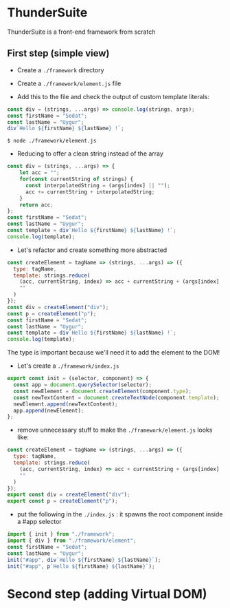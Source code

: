 # ThunderSuite

ThunderSuite is a front-end framework from scratch

## First step (simple view)

* Create a `./framework` directory

* Create a `./framework/element.js` file

* Add this to the file and check the output of custom template literals:

```javascript
const div = (strings, ...args) => console.log(strings, args);
const firstName = "Sedat";
const lastName = "Uygur";
div`Hello ${firstName} ${lastName} !`;
```

```shell
$ node ./framework/element.js
```

* Reducing to offer a clean string instead of the array

```javascript
const div = (strings, ...args) => {
    let acc = "";
    for(const currentString of strings) {
      const interpolatedString = (args[index] || "");
      acc += currentString + interpolatedString;
    }
    return acc;
};
const firstName = "Sedat";
const lastName = "Uygur";
const template = div`Hello ${firstName} ${lastName} !`;
console.log(template);
```

* Let's refactor and create something more abstracted

```javascript
const createElement = tagName => (strings, ...args) => ({
  type: tagName,
  template: strings.reduce(
    (acc, currentString, index) => acc + currentString + (args[index] || ""),
    ""
  )
});
const div = createElement("div");
const p = createElement("p");
const firstName = "Sedat";
const lastName = "Uygur";
const template = div`Hello ${firstName} ${lastName} !`;
console.log(template);
```

The type is important because we'll need it to add the element to the DOM!

* Let's create a `./framework/index.js`

```javascript
export const init = (selector, component) => {
  const app = document.querySelector(selector);
  const newElement = document.createElement(component.type);
  const newTextContent = document.createTextNode(component.template);
  newElement.append(newTextContent);
  app.append(newElement);
};
```

* remove unnecessary stuff to make the `./framework/element.js` looks like:

```javascript
const createElement = tagName => (strings, ...args) => ({
  type: tagName,
  template: strings.reduce(
    (acc, currentString, index) => acc + currentString + (args[index] || ""),
    ""
  )
});
export const div = createElement("div");
export const p = createElement("p");
```

* put the following in the `./index.js` : it spawns the root component inside a #app selector

```javascript
import { init } from "./framework";
import { div } from "./framework/element";
const firstName = "Sedat";
const lastName = "Uygur";
init("#app", div`Hello ${firstName} ${lastName}`);
init("#app", p`Hello ${firstName} ${lastName}`);
```

# Second step (adding Virtual DOM)